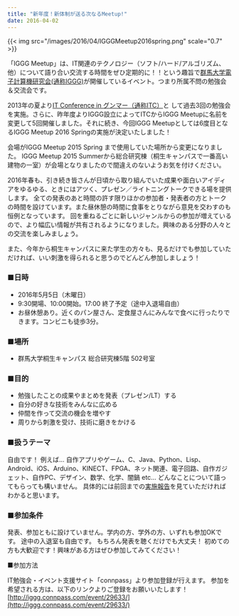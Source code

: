 ```yaml
---
title: "新年度！新体制が送る次なるMeetup!"
date: 2016-04-02
---
```


{{< img src="/images/2016/04/IGGGMeetup2016spring.png" scale="0.7" >}}

「IGGG Meetup」は、IT関連のテクノロジー（ソフト/ハード/アルゴリズム、他）について語り合い交流する時間をぜひ定期的に！！という趣旨で[群馬大学電子計算機研究会(通称IGGG)](//www.iggg.org/)が開催しているイベント。つまり所属不問の勉強会＆交流会です。

2013年の夏より[IT Conference in グンマー（通称ITC）](http://itc-gunma.blogspot.jp/)と して過去3回の勉強会を実施。さらに、昨年度よりIGGG設立によってITCからIGGG Meetupに名前を変更して5回開催しました。それに続き、今回IGGG Meetupとしては6度目となるIGGG Meetup 2016 Springの実施が決定いたしました！

会場がIGGG Meetup 2015 Spring まで使用していた場所から変更になりました。 IGGG Meetup 2015 Summerから総合研究棟（桐生キャンパスで一番高い建物の一室）が会場となりましたので間違えのないようお気を付けください。

2016年春も、引き続き皆さんが日頃から取り組んでいた成果や面白いアイディアをゆるゆる、ときにはアツく、プレゼン／ライトニングトークできる場を提供します。 全ての発表のあと時間の許す限りほかの参加者・発表者の方とトークの時間を設けています。また昼休憩の時間に食事をとりながら意見を交わすのも恒例となっています。 回を重ねるごとに新しいジャンルからの参加が増えているので、より幅広い情報が共有されるようになりました。興味のある分野の人々との交流を楽しみましょう。

また、今年から桐生キャンパスに来た学生の方々も、見るだけでも参加していただければ、いい刺激を得られると思うのでどんどん参加しましょう！

### ■日時

* 2016年5月5日（木曜日）
* 9:30開場、10:00開始。17:00 終了予定（途中入退場自由）
* お昼休憩あり。近くのパン屋さん、定食屋さんにみんなで食べに行ったりできます。コンビニも徒歩3分。

### ■場所

* 群馬大学桐生キャンパス 総合研究棟5階 502号室

### ■目的

* 勉強したことの成果やまとめを発表（プレゼン/LT）する
* 自分の好きな技術をみんなに広める
* 仲間を作って交流の機会を増やす
* 周りから刺激を受け、技術に磨きをかける

### ■扱うテーマ

自由です！
例えば…
自作アプリやゲーム、C、Java、Python、Lisp、Android、iOS、Arduino、KINECT、FPGA、ネット関連、電子回路、自作ガジェット、自作PC、デザイン、数学、化学、闇鍋 etc…
どんなことについて語ってもらっても構いません。
具体的には前回までの[実施報告](//www.iggg.org/events/ "Events - IGGG")を見ていただければわかると思います。

### ■参加条件

発表、参加ともに設けていません。学内の方、学外の方、いずれも参加OKです。
途中の入退室も自由です。
もちろん発表を聴くだけでも大丈夫！
初めての方も大歓迎です！興味がある方はぜひ参加してみてください！

■参加方法

IT勉強会・イベント支援サイト「connpass」より参加登録が行えます。
参加を希望される方は、以下のリンクよりご登録をお願いいたします！
[http://iggg.connpass.com/event/29633/](http://iggg.connpass.com/event/29633/)
